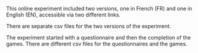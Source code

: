 This online experiment included two versions, one in French (FR) and one in English (EN), accessible via two different links.

There are separate csv files for the two versions of the experiment.

The experiment started with a questionnaire and then the completion of the games. There are different csv files for the questionnaires and the games.